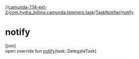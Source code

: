 //[camunda-7.14-ext-2](../../../index.md)/[com.hydra_billing.camunda.listeners.task](../index.md)/[TaskNotifier](index.md)/[notify](notify.md)

# notify

[jvm]\
open override fun [notify](notify.md)(task: DelegateTask)
